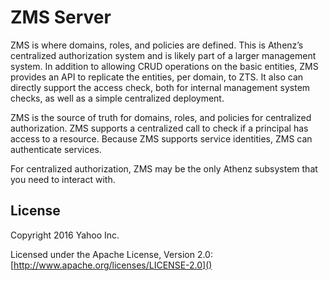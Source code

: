 ZMS Server
=======================

ZMS is where domains, roles, and policies are defined. This is Athenz’s centralized authorization system and is likely part of a larger management system. In addition to allowing CRUD operations on the basic entities, ZMS provides an API to replicate the entities, per domain, to ZTS. It also can directly support the access check, both for internal management system checks, as well as a simple centralized deployment.

ZMS is the source of truth for domains, roles, and policies for centralized authorization. ZMS supports a centralized call to check if a principal has access to a resource. Because ZMS supports service identities, ZMS can authenticate services.

For centralized authorization, ZMS may be the only Athenz subsystem that you need to interact with.

## License

Copyright 2016 Yahoo Inc.

Licensed under the Apache License, Version 2.0: [http://www.apache.org/licenses/LICENSE-2.0]()
